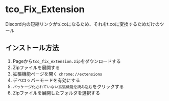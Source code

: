# tco_Fix_Extension
Discord内の短縮リンクがt/.coになるため、それをt.coに変換するためだけのツール
## インストール方法
1. Pageから`tco_fix_extension.zip`をダウンロードする
2. Zipファイルを展開する
3. 拡張機能ページを開く `chrome://extensions`
4. デベロッパーモードを有効にする
5. `パッケージ化されていない拡張機能を読み込む`をクリックする
6. Zipファイルを展開したフォルダを選択する
